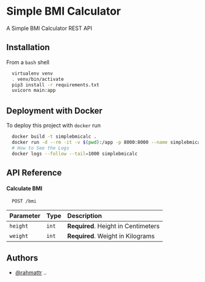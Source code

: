 # Simple BMI Calculator

A Simple BMI Calculator REST API

## Installation 

From a `bash` shell

```bash 
  virtualenv venv
  . venv/bin/activate
  pip3 install -r requirements.txt
  uvicorn main:app
```

######
## Deployment with Docker

To deploy this project with `docker` run

```bash
  docker build -t simplebmicalc .
  docker run -d --rm -it -v $(pwd):/app -p 8000:8000 --name simplebmicalc simplebmicalc start
  # How to See the Logs
  docker logs --follow --tail=1000 simplebmicalc
```
## API Reference

#### Calculate BMI

```http
  POST /bmi
```

| Parameter | Type     | Description                |
| :-------- | :------- | :------------------------- |
| `height` | `int` | **Required**. Height in Centimeters|
| `weight` | `int` | **Required**. Weight in Kilograms |

## Authors

- [@rahmattr](https://www.github.com/rahmattr) ..

  
